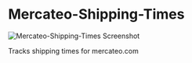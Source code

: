 # Mercateo-Shipping-Times
![Mercateo-Shipping-Times Screenshot](https://i.imgur.com/pGdsKEy.png)

Tracks shipping times for mercateo.com
